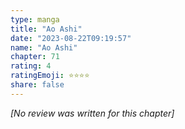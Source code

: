 ```yaml
---
type: manga
title: "Ao Ashi"
date: "2023-08-22T09:19:57"
name: "Ao Ashi"
chapter: 71
rating: 4
ratingEmoji: ⭐️⭐️⭐️⭐️
share: false
---
```


_[No review was written for this chapter]_

